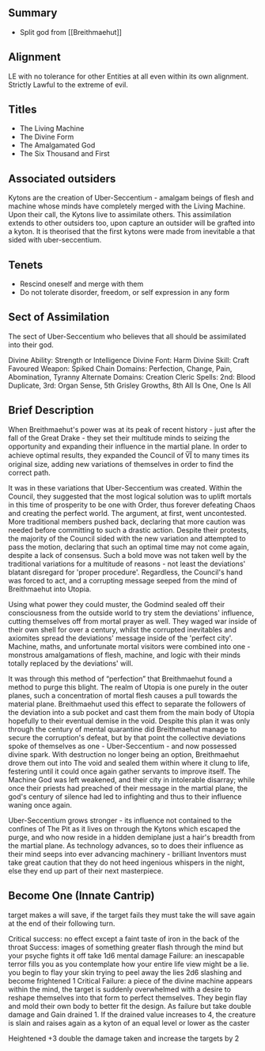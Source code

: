 ## Summary 
- Split god from [[Breithmaehut]]

## Alignment

LE with no tolerance for other Entities at all even within its own alignment. Strictly Lawful to the extreme of evil. 

## Titles

 - The Living Machine
 - The Divine Form
 - The Amalgamated God
 - The Six Thousand and First

## Associated outsiders 

Kytons are the creation of Uber-Seccentium - amalgam beings of flesh and machine whose minds have completely merged with the Living Machine. Upon their call, the Kytons live to assimilate others. This assimilation extends to other outsiders too, upon capture an outsider will be grafted into a kyton. It is theorised that the first kytons were made from inevitable a that sided with uber-seccentium.

## Tenets 

 - Rescind oneself and merge with them
 - Do not tolerate disorder, freedom, or self expression in any form

## Sect of Assimilation
The sect of Uber-Seccentium who believes that all should be assimilated into their god.

Divine Ability: Strength or Intelligence
Divine Font: Harm
Divine Skill: Craft
Favoured Weapon: Spiked Chain
Domains: Perfection, Change, Pain, Abomination, Tyranny
Alternate Domains: Creation
Cleric Spells: 2nd: Blood Duplicate, 3rd: Organ Sense, 5th Grisley Growths, 8th All Is One, One Is All

## Brief Description

When Breithmaehut's power was at its peak of recent history - just after the fall of the Great Drake - they set their multitude minds to seizing the opportunity and expanding their influence in the martial plane. In order to achieve optimal results, they expanded the Council of V̅I̅ to many times its original size, adding new variations of themselves in order to find the correct path. 

It was in these variations that Uber-Seccentium was created. Within the Council, they suggested that the most logical solution was to uplift mortals in this time of prosperity to be one with Order, thus forever defeating Chaos and creating the perfect world. The argument, at first, went uncontested. More traditional members pushed back, declaring that more caution was needed before committing to such a drastic action. Despite their protests, the majority of the Council sided with the new variation and attempted to pass the motion, declaring that such an optimal time may not come again, despite a lack of consensus. Such a bold move was not taken well by the traditional variations for a multitude of reasons - not least the deviations' blatant disregard for 'proper procedure'. Regardless, the Council's hand was forced to act, and a corrupting message seeped from the mind of Breithmaehut into Utopia. 

Using what power they could muster, the Godmind sealed off their consciousness from the outside world to try stem the deviations' influence, cutting themselves off from mortal prayer as well. They waged war inside of their own shell for over a century, whilst the corrupted inevitables and axiomites spread the deviations' message inside of the 'perfect city'. Machine, maths, and unfortunate mortal visitors were combined into one - monstrous amalgamations of flesh, machine, and logic with their minds totally replaced by the deviations' will. 

It was through this method of “perfection” that Breithmaehut found a method to purge this blight. The realm of Utopia is one purely in the outer planes, such a concentration of mortal flesh causes a pull towards the material plane. Breithmaehut used this effect to separate the followers of the deviation into a sub pocket and cast them from the main body of Utopia hopefully to their eventual demise in the void. Despite this plan it was only through the century of mental quarantine did Breithmaehut manage to secure the corruption's defeat, but by that point the collective deviations spoke of themselves as one - Uber-Seccentium - and now possessed divine spark. With destruction no longer being an option, Breithmaehut drove them out into The void and sealed them within where it clung to life, festering until it could once again gather servants to improve itself. The Machine God was left weakened, and their city in intolerable disarray; while once their priests had preached of their message in the martial plane, the god's century of silence had led to infighting and thus to their influence waning once again. 

Uber-Seccentium grows stronger - its influence not contained to the confines of The Pit as it lives on through the Kytons which escaped the purge, and who now reside in a hidden demiplane just a hair's breadth from the martial plane. As technology advances, so to does their influence as their mind seeps into ever advancing machinery - brilliant Inventors must take great caution that they do not heed ingenious whispers in the night, else they end up part of their next masterpiece.

## Become One (Innate Cantrip)
target makes a will save, if the target fails they must take the will save again at the end of their following turn.

Critical success: no effect except a faint taste of iron in the back of the throat
Success: images of something greater flash through the mind but your psyche fights it off take 1d6 mental damage
Failure: an inescapable terror fills you as you contemplate how your entire life view might be a lie. you begin to flay your skin trying to peel away the lies 2d6 slashing and become frightened 1
Critical Failure: a piece of the divine machine appears within the mind, the target is suddenly overwhelmed with a desire to reshape themselves into that form to perfect themselves. They begin flay and mold their own body to better fit the design. As failure but take double damage and Gain drained 1. If the drained value increases to 4, the creature is slain and raises again as a kyton of an equal level or lower as the caster 

Heightened +3 double the damage taken and increase the targets by 2
 
